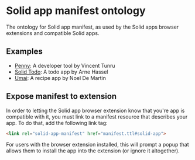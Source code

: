# Solid app manifest ontology

The ontology for Solid app manifest, as used by the Solid apps browser extensions and compatible Solid apps.

## Examples

- [Penny](/examples/penny.ttl): A developer tool by Vincent Tunru
- [Solid Todo](/examples/todo.ttl): A todo app by Arne Hassel
- [Umai](/examples/umai.ttl): A recipe app by Noel De Martin

## Expose manifest to extension

In order to letting the Solid app browser extension know that you're app is compatible with it, you must link to 
a manifest resource that describes your app. To do that, add the following link tag:

```html
<link rel="solid-app-manifest" href="manifest.ttl#solid-app">
```

For users with the browser extension installed, this will prompt a popup that allows them to install the app into the
extension (or ignore it altogether).